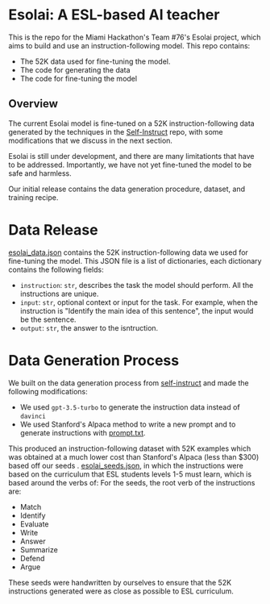 # Esolai: A ESL-based AI teacher
This is the repo for the Miami Hackathon's Team #76's Esolai project, which aims to build and use an instruction-following model. This repo contains:
- The 52K data used for fine-tuning the model.
- The code for generating the data
- The code for fine-tuning the model

## Overview
The current Esolai model is fine-tuned on a 52K instruction-following data generated by the techniques in the [Self-Instruct](https://github.com/yizhongw/self-instruct) repo, with some modifications that we discuss in the next section.

Esolai is still under development, and there are many limitationts that have to be addressed. Importantly, we have not yet fine-tuned the model to be safe and harmless.

Our initial release contains the data generation procedure, dataset, and training recipe.

# Data Release
[esolai_data.json](URL) contains the 52K instruction-following data we used for fine-tuning the model. This JSON file is a list of dictionaries, each dictionary contains the following fields:

- `instruction`: `str`, describes the task the model should perform. All the instructions are unique.
- `input`: `str`, optional context or input for the task. For example, when the instruction is "Identify the main idea of this sentence", the input would be the sentence.
- `output`: `str`, the answer to the isntruction.

# Data Generation Process
We built on the data generation process from [self-instruct](https://github.com/yizhongw/self-instruct) and made the following modifications:

- We used `gpt-3.5-turbo` to generate the instruction data instead of `davinci`
- We used Stanford's Alpaca method to write a new prompt and to generate instructions with [prompt.txt](u).

This produced an instruction-following dataset with 52K examples which was obtained at a much lower cost than Stanford's Alpaca (less than $300) based off our seeds .
[esolai_seeds.json](u), in which the instructions were based on the curriculum that ESL students levels 1-5 must learn, which is based around the verbs of:
For the seeds, the root verb of the instructions are:

- Match
- Identify
- Evaluate
- Write
- Answer
- Summarize
- Defend
- Argue

These seeds were handwritten by ourselves to ensure that the 52K instructions generated were as close as possible to ESL curriculum.
